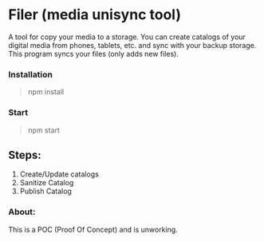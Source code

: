 # Filer (media unisync tool)
A tool for copy your media to a storage. You can create catalogs of your digital media from phones, tablets, etc. and sync with your backup storage.
This program syncs your files (only adds new files).
### Installation
> npm install
### Start
> npm start
## Steps:
1. Create/Update catalogs
2. Sanitize Catalog
3. Publish Catalog
### About:
This is a POC (Proof Of Concept) and is unworking.
